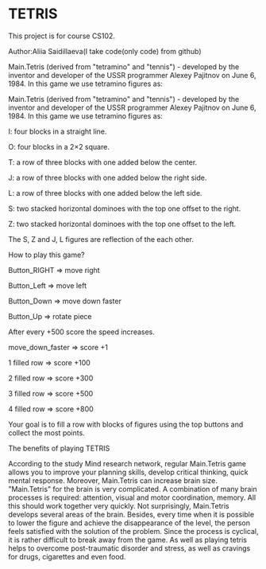 # TETRIS
This project is for course CS102.

Author:Aliia Saidillaeva(I take code(only code) from github)

Main.Tetris (derived from "tetramino" and "tennis") - developed by the inventor and 
developer of the USSR programmer Alexey Pajitnov on June 6, 1984. 
In this game we use tetramino figures as:

Main.Tetris (derived from "tetramino" and "tennis") - developed by the inventor and developer of the USSR programmer Alexey Pajitnov
on June 6, 1984. 
In this game we use tetramino figures as:
 
 I: four blocks in a straight line.
 
 O: four blocks in a 2×2 square. 
 
 T: a row of three blocks with one added below the center.
 
 J: a row of three blocks with one added below the right side. 
 
 L: a row of three blocks with one added below the left side.
 
 S: two stacked horizontal dominoes with the top one offset to the right. 
 
 Z: two stacked horizontal dominoes with the top one offset to the left.

The S, Z and J, L figures are reflection of the each other.


How to play this game?

Button_RIGHT => move right

Button_Left => move left

Button_Down => move down faster

Button_Up => rotate piece

After every +500 score the speed increases.

move_down_faster => score +1

1 filled row => score +100

2 filled row => score +300

3 filled row => score +500

4 filled row => score +800

Your goal is to fill a row with blocks of figures using the top buttons and collect the most points.


The benefits of playing TETRIS

According to the study Mind research network, regular Main.Tetris game allows you to 
improve your planning skills, develop critical thinking, quick mental response. 
Moreover, Main.Tetris can increase brain size. "Main.Tetris" for the brain is very complicated. 
A combination of many brain processes is required: attention, visual and motor coordination,
memory. All this should work together very quickly. Not surprisingly, Main.Tetris develops 
several areas of the brain. Besides, every time when it is possible to lower the figure and 
achieve the disappearance of the level, the person feels satisfied with the solution of the 
problem. Since the process is cyclical, it is rather difficult to break away from the game. 
Аs well as playing tetris helps to overcome post-traumatic disorder and stress, as well as 
cravings for drugs, cigarettes and even food. 




